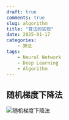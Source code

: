 ```yaml
---
draft: true 
comments: true
slug: algorithm
title: "算法的实现"
date: 2025-01-17
categories: 
    - 算法
tags:
    - Neural Network
    - Deep Learning
    - Algorithm
---
```


## 随机梯度下降法

![随机梯度下降法](https://files.catbox.moe/9xyobz.png)
